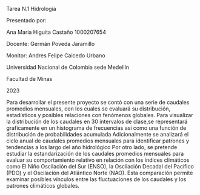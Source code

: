 Tarea N.1
Hidrología


Presentado por: 
 
Ana Maria Higuita Castaño
1000207654


Docente: 
Germán Poveda Jaramillo

Monitor: 
Andres Felipe Caicedo Urbano

Universidad Nacional de Colombia sede Medellín 

Facultad de Minas 

2023

Para desarrollar el presente proyecto se contó con una serie de caudales promedios mensuales, con los cuales se evaluará su distribución, estadísticos y posibles relaciones con fenómenos globales. 
Para visualizar la distribución de los caudales en 30 intervalos de clase,se representará graficamente en un histograma de frecuencias asi como una función de distribución de probabilidades acumulada 
Adicionalmente se analizará el ciclo anual de caudales promedios mensuales para identificar patrones y tendencias a los largo del año hidrológico
Por otro lado, se pretende estudiar la estandarización de los caudales promedios mensuales para evaluar su comportamiento relativo en relación con los índices climáticos como El Niño Oscilación del Sur (ENSO), la Oscilación Decadal del Pacífico (PDO) y el Oscilación del Atlántico Norte (NAO). Esta comparación permite examinar posibles vínculos entre las fluctuaciones de los caudales y los patrones climáticos globales.
